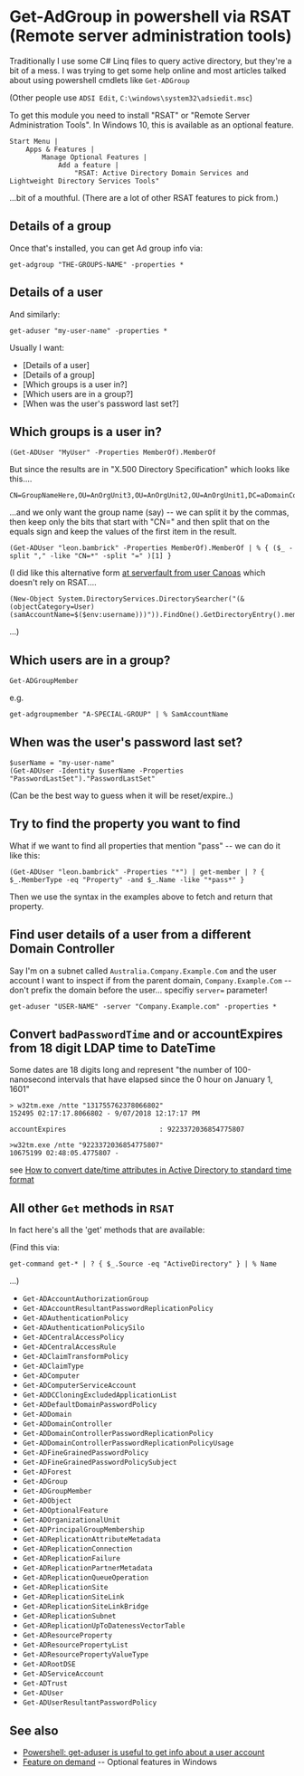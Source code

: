 ﻿# Get-AdGroup in powershell via RSAT (Remote server administration tools)

Traditionally I use some C# Linq files to query active directory, but they're a bit of a mess. I was trying to get some help online and most articles talked about using powershell cmdlets like `Get-ADGroup`

(Other people use `ADSI Edit`, `C:\windows\system32\adsiedit.msc`)

To get this module you need to install "RSAT" or "Remote Server Administration Tools". In Windows 10, this is available as an optional feature.

	Start Menu |
		Apps & Features |
			Manage Optional Features |
				Add a feature |
					"RSAT: Active Directory Domain Services and Lightweight Directory Services Tools"

...bit of a mouthful. (There are a lot of other RSAT features to pick from.)

## Details of a group

Once that's installed, you can get Ad group info via:

	get-adgroup "THE-GROUPS-NAME" -properties *

## Details of a user

And similarly:

	get-aduser "my-user-name" -properties *

Usually I want:

- [Details of a user]
- [Details of a group]
- [Which groups is a user in?]
- [Which users are in a group?]
- [When was the user's password last set?]

## Which groups is a user in?

	(Get-ADUser "MyUser" -Properties MemberOf).MemberOf

But since the results are in "X.500 Directory Specification" which looks like this....

	CN=GroupNameHere,OU=AnOrgUnit3,OU=AnOrgUnit2,OU=AnOrgUnit1,DC=aDomainComponent3,DC=aDomainComponent2,DC=aDomainComponent1

...and we only want the group name (say) -- we can split it by the commas, then keep only the bits that start with "CN=" and then split that on the equals sign and keep the values of the first item in the result.

	(Get-ADUser "leon.bambrick" -Properties MemberOf).MemberOf | % { ($_ -split "," -like "CN=*" -split "=" )[1] }

(I did like this alternative form [at serverfault from user Canoas](https://serverfault.com/a/594724/17154) which doesn't rely on RSAT....

	(New-Object System.DirectoryServices.DirectorySearcher("(&(objectCategory=User)(samAccountName=$($env:username)))")).FindOne().GetDirectoryEntry().memberOf

...)

## Which users are in a group?

	Get-ADGroupMember

e.g.

	get-adgroupmember "A-SPECIAL-GROUP" | % SamAccountName

## When was the user's password last set?

	$userName = "my-user-name"
	(Get-ADUser -Identity $userName -Properties "PasswordLastSet")."PasswordLastSet"

(Can be the best way to guess when it will be reset/expire..)

## Try to find the property you want to find

What if we want to find all properties that mention "pass" -- we can do it like this:

	(Get-ADUser "leon.bambrick" -Properties "*") | get-member | ? { $_.MemberType -eq "Property" -and $_.Name -like "*pass*" }

Then we use the syntax in the examples above to fetch and return that property.

## Find user details of a user from a different Domain Controller

Say I'm on a subnet called `Australia.Company.Example.Com` and the user account I want to inspect if from the parent domain, `Company.Example.Com` -- don't prefix the domain before the user... specifiy `server=` parameter!

	get-aduser "USER-NAME" -server "Company.Example.com" -properties *

## Convert `badPasswordTime` and or accountExpires from 18 digit LDAP time to DateTime

Some dates are 18 digits long and represent "the number of 100-nanosecond intervals that have elapsed since the 0 hour on January 1, 1601"

	> w32tm.exe /ntte "131755762378066802"
	152495 02:17:17.8066802 - 9/07/2018 12:17:17 PM

	accountExpires                       : 9223372036854775807

	>w32tm.exe /ntte "9223372036854775807"
	10675199 02:48:05.4775807 -

see [How to convert date/time attributes in Active Directory to standard time format](https://docs.microsoft.com/en-us/troubleshoot/windows-server/identity/convert-datetime-attributes-to-standard-format)

## All other `Get` methods in `RSAT`

In fact here's all the 'get' methods that are available:

(Find this via:

	get-command get-* | ? { $_.Source -eq "ActiveDirectory" } | % Name
	
...)

 - `Get-ADAccountAuthorizationGroup`
 - `Get-ADAccountResultantPasswordReplicationPolicy`
 - `Get-ADAuthenticationPolicy`
 - `Get-ADAuthenticationPolicySilo`
 - `Get-ADCentralAccessPolicy`
 - `Get-ADCentralAccessRule`
 - `Get-ADClaimTransformPolicy`
 - `Get-ADClaimType`
 - `Get-ADComputer`
 - `Get-ADComputerServiceAccount`
 - `Get-ADDCCloningExcludedApplicationList`
 - `Get-ADDefaultDomainPasswordPolicy`
 - `Get-ADDomain`
 - `Get-ADDomainController`
 - `Get-ADDomainControllerPasswordReplicationPolicy`
 - `Get-ADDomainControllerPasswordReplicationPolicyUsage`
 - `Get-ADFineGrainedPasswordPolicy`
 - `Get-ADFineGrainedPasswordPolicySubject`
 - `Get-ADForest`
 - `Get-ADGroup`
 - `Get-ADGroupMember`
 - `Get-ADObject`
 - `Get-ADOptionalFeature`
 - `Get-ADOrganizationalUnit`
 - `Get-ADPrincipalGroupMembership`
 - `Get-ADReplicationAttributeMetadata`
 - `Get-ADReplicationConnection`
 - `Get-ADReplicationFailure`
 - `Get-ADReplicationPartnerMetadata`
 - `Get-ADReplicationQueueOperation`
 - `Get-ADReplicationSite`
 - `Get-ADReplicationSiteLink`
 - `Get-ADReplicationSiteLinkBridge`
 - `Get-ADReplicationSubnet`
 - `Get-ADReplicationUpToDatenessVectorTable`
 - `Get-ADResourceProperty`
 - `Get-ADResourcePropertyList`
 - `Get-ADResourcePropertyValueType`
 - `Get-ADRootDSE`
 - `Get-ADServiceAccount`
 - `Get-ADTrust`
 - `Get-ADUser`
 - `Get-ADUserResultantPasswordPolicy`

## See also

- [Powershell: get-aduser is useful to get info about a user account](../powershell/get_aduser.md)
- [Feature on demand](../windows/feature_on_demand.md) -- Optional features in Windows
